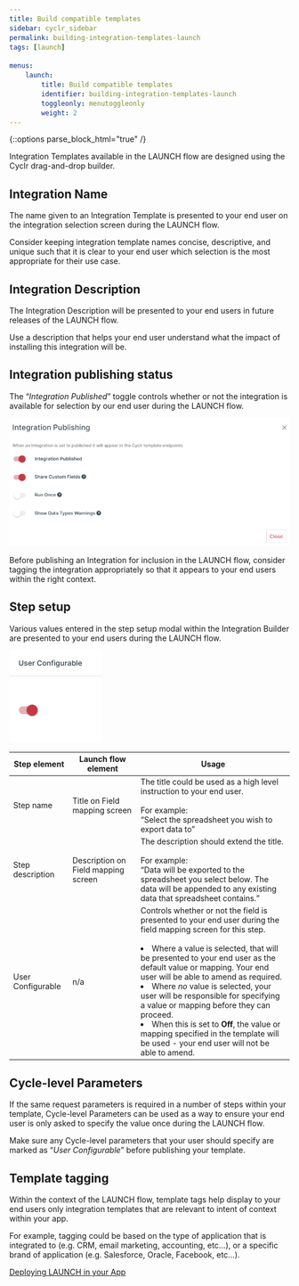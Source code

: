 ```yaml
---
title: Build compatible templates
sidebar: cyclr_sidebar
permalink: building-integration-templates-launch
tags: [launch]

menus:
    launch:
        title: Build compatible templates
        identifier: building-integration-templates-launch
        toggleonly: menutoggleonly
        weight: 2
---
```

{::options parse_block_html="true" /}
<section class="card">
Integration Templates available in the LAUNCH flow are designed using the Cyclr drag-and-drop builder.

</section>
<section class="card">

## Integration Name

The name given to an Integration Template is presented to your end user on the integration selection screen during the LAUNCH flow.

</section>
<section class="card">

Consider keeping integration template names concise, descriptive, and unique such that it is clear to your end user which selection is the most appropriate for their use case.

## Integration Description

The Integration Description will be presented to your end users in future releases of the LAUNCH flow.

Use a description that helps your end user understand what the impact of installing this integration will be.

</section>
<section class="card">

## Integration publishing status

The “_Integration Published_” toggle controls whether or not the integration is available for selection by our end user during the LAUNCH flow.

  
![Integration Published](./images/integration_published.png)

  
Before publishing an Integration for inclusion in the LAUNCH flow, consider tagging the integration appropriately so that it appears to your end users within the right context.

</section>
<section class="card">

## Step setup

Various values entered in the step setup modal within the Integration Builder are presented to your end users during the LAUNCH flow.

![LAUNCH Step Setup](./images/step_setup.png)

|Step element|Launch flow element|Usage|
|---|---|---|
|Step name|Title on Field mapping screen|The title could be used as a high level instruction to your end user.<br><br>For example:<br>“Select the spreadsheet you wish to export data to”|
|Step description|Description on Field mapping screen|The description should extend the title.<br><br>For example:<br>“Data will be exported to the spreadsheet you select below. The data will be appended to any existing data that spreadsheet contains.”|
|User Configurable|n/a|Controls whether or not the field is presented to your end user during the field mapping screen for this step.<br><br><li>Where a value is selected, that will be presented to your end user as the default value or mapping. Your end user will be able to amend as required.</li><li>Where *no* value is selected, your user will be responsible for specifying a value or mapping before they can proceed.</li><li>When this is set to **Off**, the value or mapping specified in the template will be used - your end user will not be able to amend.</li>|

</section>
<section class="card">

## Cycle-level Parameters

If the same request parameters is required in a number of steps within your template, Cycle-level Parameters can be used as a way to ensure your end user is only asked to specify the value once during the LAUNCH flow.

Make sure any Cycle-level parameters that your user should specify are marked as “_User Configurable_” before publishing your template.

</section>
<section class="card">

## Template tagging

Within the context of the LAUNCH flow, template tags help display to your end users only integration templates that are relevant to intent of context within your app.

For example, tagging could be based on the type of application that is integrated to (e.g. CRM, email marketing, accounting, etc…), or a specific brand of application (e.g. Salesforce, Oracle, Facebook, etc…).

[Deploying LAUNCH in your App](./launch-deployment)

</section>
